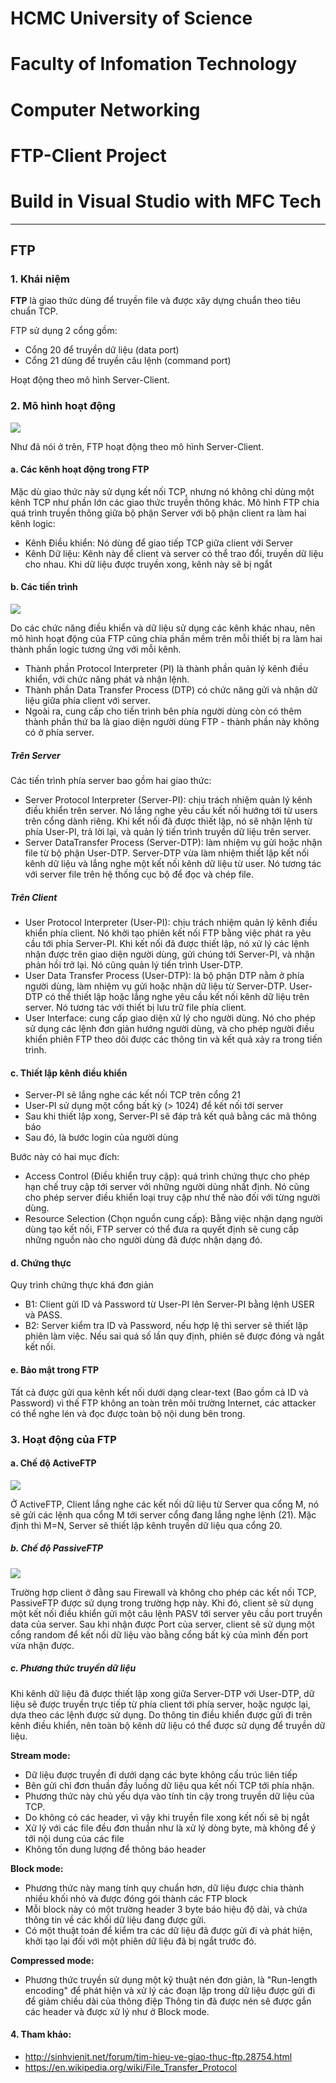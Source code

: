 # HCMC University of Science

# Faculty of Infomation Technology

# Computer Networking

# FTP-Client Project

# Build in Visual Studio with MFC Tech

 ----------------------------------------------------------------------------------------------------
 
## FTP
### 1. Khái niệm

**FTP** là giao thức dùng để truyền file và được xây dựng chuẩn theo tiêu chuẩn TCP. 
 
FTP sử dụng 2 cổng gồm: 
- Cổng 20 để truyền dữ liệu (data port)
- Cổng 21 dùng để truyền câu lệnh (command port) 

Hoạt động theo mô hình Server-Client.

### 2. Mô hình hoạt động

<img src="http://i.imgur.com/M0DK4I4.png" />

Như đã nói ở trên, FTP hoạt động theo mô hình Server-Client.

#### a. Các kênh hoạt động trong FTP

Mặc dù giao thức này sử dụng kết nối TCP, nhưng nó không chỉ dùng một kênh TCP như phần lớn các giao thức truyền thông khác. Mô hình FTP chia quá trình truyền thông giữa bộ phận Server với bộ phận client ra làm hai kênh logic:
- Kênh Điều khiển: Nó dùng để giao tiếp TCP giữa client với Server 
- Kênh Dữ liệu: Kênh này để client và server có thể trao đổi, truyền dữ liệu cho nhau. Khi dữ liệu được truyền xong, kênh này sẽ bị ngắt

#### b. Các tiến trình

<img src="http://www.rhyshaden.com/images/ftp1.gif" />

Do các chức năng điều khiển và dữ liệu sử dụng các kênh khác nhau, nên mô hình hoạt động của FTP cũng chia phần mềm trên mỗi thiết bị ra làm hai thành phần logic tương ứng với mỗi kênh.
- Thành phần Protocol Interpreter (PI) là thành phần quản lý kênh điều khiển, với chức năng phát và nhận lệnh.
- Thành phần Data Transfer Process (DTP) có chức năng gửi và nhận dữ liệu giữa phía client với server. 
- Ngoài ra, cung cấp cho tiến trình bên phía người dùng còn có thêm thành phần thứ ba là giao diện người dùng FTP - thành phần này không có ở phía server.

##### Trên Server

Các tiến trình phía server bao gồm hai giao thức:
- Server Protocol Interpreter (Server-PI): chịu trách nhiệm quản lý kênh điều khiển trên server. Nó lắng nghe yêu cầu kết nối hướng tới từ users trên cổng dành riêng. Khi kết nối đã được thiết lập, nó sẽ nhận lệnh từ phía User-PI, trả lời lại, và quản lý tiến trình truyền dữ liệu trên server.
- Server DataTransfer Process (Server-DTP): làm nhiệm vụ gửi hoặc nhận file từ bộ phận User-DTP. Server-DTP vừa làm nhiệm thiết lập kết nối kênh dữ liệu và lắng nghe một kết nối kênh dữ liệu từ user. Nó tương tác với server file trên hệ thống cục bộ để đọc và chép file.

##### Trên Client

- User Protocol Interpreter (User-PI): chịu trách nhiệm quản lý kênh điều khiển phía client. Nó khởi tạo phiên kết nối FTP bằng việc phát ra yêu cầu tới phía Server-PI. Khi kết nối đã được thiết lập, nó xử lý các lệnh nhận được trên giao diện người dùng, gửi chúng tới Server-PI, và nhận phản hồi trở lại. Nó cũng quản lý tiến trình User-DTP.
- User Data Transfer Process (User-DTP): là bộ phận DTP nằm ở phía người dùng, làm nhiệm vụ gửi hoặc nhận dữ liệu từ Server-DTP. User-DTP có thể thiết lập hoặc lắng nghe yêu cầu kết nối kênh dữ liệu trên server. Nó tương tác với thiết bị lưu trữ file phía client.
- User Interface: cung cấp giao diện xử lý cho người dùng. Nó cho phép sử dụng các lệnh đơn giản hướng người dùng, và cho phép người điều khiển phiên FTP theo dõi được các thông tin và kết quả xảy ra trong tiến trình.

#### c. Thiết lập kênh điều khiển

- Server-PI sẽ lắng nghe các kết nối TCP trên cổng 21
- User-PI sử dụng một cổng bất kỳ (> 1024) để kết nối tới server
- Sau khi thiết lập xong, Server-PI sẽ đáp trả kết quả bằng các mã thông báo
- Sau đó, là bước login của người dùng 

Bước này có hai mục đích:
- Access Control (Điều khiển truy cập): quá trình chứng thực cho phép hạn chế truy cập tới server với những người dùng nhất định. Nó cũng cho phép server điều khiển loại truy cập như thế nào đối với từng người dùng. 
- Resource Selection (Chọn nguồn cung cấp): Bằng việc nhận dạng người dùng tạo kết nối, FTP server có thể đưa ra quyết định sẽ cung cấp những nguồn nào cho người dùng đã được nhận dạng đó.

#### d. Chứng thực

Quy trình chứng thực khá đơn giản

- B1: Client gửi ID và Password từ User-PI lên Server-PI bằng lệnh USER và PASS.
- B2: Server kiểm tra ID và Password, nếu hợp lệ thì server sẽ thiết lập phiên làm việc. Nếu sai quá số lần quy định, phiên sẽ được đóng và ngắt kết nối.

#### e. Bảo mật trong FTP

Tất cả được gửi qua kênh kết nối dưới dạng clear-text (Bao gồm cả ID và Password) vì thế FTP không an toàn trên môi trường Internet, các attacker có thể nghe lén và đọc được toàn bộ nội dung bên trong.

### 3. Hoạt động của FTP

#### a. Chế độ ActiveFTP

<img src="http://i0.wp.com/vnitnews.com/wp-content/uploads/2015/11/tong-quan-ve-giao-thuc-ftp-01.png" />

Ở ActiveFTP, Client lắng nghe các kết nối dữ liệu từ Server qua cổng M, nó sẽ gửi các lệnh qua cổng M tới server cổng đang lắng nghe lệnh (21). Mặc định thì M=N, Server sẽ thiết lập kênh truyền dữ liệu qua cổng 20.

##### b. Chế độ PassiveFTP

<img src="http://i1.wp.com/vnitnews.com/wp-content/uploads/2015/11/tong-quan-ve-giao-thuc-ftp-02.png" />

Trường hợp client ở đằng sau Firewall và không cho phép các kết nối TCP, PassiveFTP được sử dụng trong trường hợp này. Khi đó, client sẽ sử dụng một kết nối điều khiển gửi một câu lệnh PASV tới server yêu cầu port truyền data của server. Sau khi nhận được Port của server, client sẽ sử dụng một cổng random để kết nối dữ liệu vào bằng cổng bất kỳ của mình đến port vừa nhận được.

##### c. Phương thức truyền dữ liệu

Khi kênh dữ liệu đã được thiết lập xong giữa Server-DTP với User-DTP, dữ liệu sẽ được truyền trực tiếp từ phía client tới phía server, hoặc ngược lại, dựa theo các lệnh được sử dụng. Do thông tin điều khiển được gửi đi trên kênh điều khiển, nên toàn bộ kênh dữ liệu có thể được sử dụng để truyền dữ liệu.

**Stream mode:**

- Dữ liệu được truyền đi dưới dạng các byte không cấu trúc liên tiếp
- Bên gửi chỉ đơn thuần đầy luồng dữ liệu qua kết nối TCP tới phía nhận.
- Phương thức này chủ yếu dựa vào tính tin cậy trong truyền dữ liệu của TCP.
- Do không có các header, vì vậy khi truyền file xong kết nối sẽ bị ngắt
- Xử lý với các file đều đơn thuần như là xử lý dòng byte, mà không để ý tới nội dung của các file
- Không tốn dung lượng để thông báo header

**Block mode:**

- Phương thức này mang tính quy chuẩn hơn, dữ liệu được chia thành nhiều khối nhỏ và được đóng gói thành các FTP block
- Mỗi block này có một trường header 3 byte báo hiệu độ dài, và chứa thông tin về các khối dữ liệu đang được gửi.
- Có một thuật toán để kiểm tra các dữ liệu đã được gửi đi và phát hiện, khởi tạo lại đối với một phiên dữ liệu đã bị ngắt trước đó.

**Compressed mode:**

- Phương thức truyền sử dụng một kỹ thuật nén đơn giản,
là "Run-length encoding" để phát hiện và xử lý các đoạn lặp trong dữ liệu được gửi đi để giảm chiều dài của thông điệp
Thông tin đã được nén sẽ được gắn các header và được xử lý như ở Block mode.

#### 4. Tham khảo:

- http://sinhvienit.net/forum/tim-hieu-ve-giao-thuc-ftp.28754.html
- https://en.wikipedia.org/wiki/File_Transfer_Protocol


